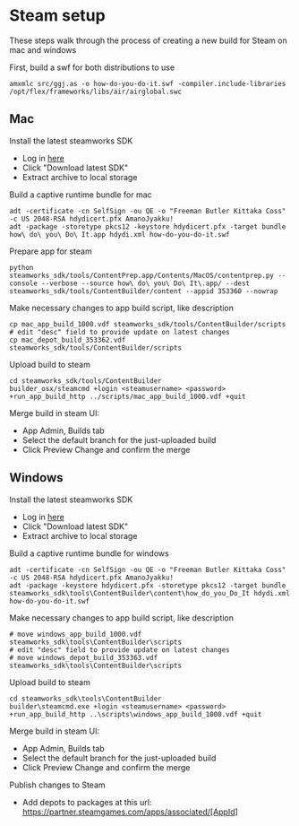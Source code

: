 Steam setup
===========

These steps walk through the process of creating a new build for Steam on mac
and windows

First, build a swf for both distributions to use

    amxmlc src/ggj.as -o how-do-you-do-it.swf -compiler.include-libraries /opt/flex/frameworks/libs/air/airglobal.swc

Mac
---

Install the latest steamworks SDK

* Log in [here](https://partner.steamgames.com/home)
* Click "Download latest SDK"
* Extract archive to local storage

Build a captive runtime bundle for mac

    adt -certificate -cn SelfSign -ou QE -o "Freeman Butler Kittaka Coss" -c US 2048-RSA hdydicert.pfx AmanoJyakku!
    adt -package -storetype pkcs12 -keystore hdydicert.pfx -target bundle how\ do\ you\ Do\ It.app hdydi.xml how-do-you-do-it.swf

Prepare app for steam

    python steamworks_sdk/tools/ContentPrep.app/Contents/MacOS/contentprep.py --console --verbose --source how\ do\ you\ Do\ It\.app/ --dest steamworks_sdk/tools/ContentBuilder/content --appid 353360 --nowrap

Make necessary changes to app build script, like description

    cp mac_app_build_1000.vdf steamworks_sdk/tools/ContentBuilder/scripts
    # edit "desc" field to provide update on latest changes
    cp mac_depot_build_353362.vdf steamworks_sdk/tools/ContentBuilder/scripts

Upload build to steam

    cd steamworks_sdk/tools/ContentBuilder
    builder_osx/steamcmd +login <steamusername> <password> +run_app_build_http ../scripts/mac_app_build_1000.vdf +quit

Merge build in steam UI:

* App Admin, Builds tab
* Select the default branch for the just-uploaded build
* Click Preview Change and confirm the merge

Windows
-------

Install the latest steamworks SDK

* Log in [here](https://partner.steamgames.com/home)
* Click "Download latest SDK"
* Extract archive to local storage

Build a captive runtime bundle for windows

    adt -certificate -cn SelfSign -ou QE -o "Freeman Butler Kittaka Coss" -c US 2048-RSA hdydicert.pfx AmanoJyakku!
    adt -package -keystore hdydicert.pfx -storetype pkcs12 -target bundle steamworks_sdk\tools\ContentBuilder\content\how_do_you_Do_It hdydi.xml how-do-you-do-it.swf

Make necessary changes to app build script, like description

    # move windows_app_build_1000.vdf steamworks_sdk\tools\ContentBuilder\scripts
    # edit "desc" field to provide update on latest changes
    # move windows_depot_build_353363.vdf steamworks_sdk\tools\ContentBuilder\scripts

Upload build to steam

    cd steamworks_sdk\tools\ContentBuilder
    builder\steamcmd.exe +login <steamusername> <password> +run_app_build_http ..\scripts\windows_app_build_1000.vdf +quit

Merge build in steam UI:

* App Admin, Builds tab
* Select the default branch for the just-uploaded build
* Click Preview Change and confirm the merge

Publish changes to Steam

* Add depots to packages at this url: https://partner.steamgames.com/apps/associated/[AppId]

